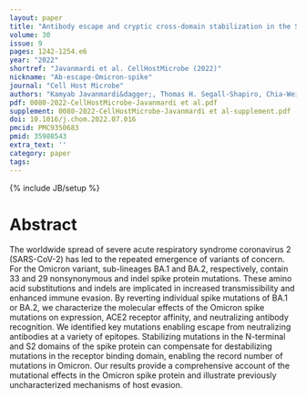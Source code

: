 ```yaml
---
layout: paper
title: "Antibody escape and cryptic cross-domain stabilization in the SARS-CoV-2 Omicron spike protein"
volume: 30
issue: 9
pages: 1242-1254.e6
year: "2022"
shortref: "Javanmardi et al. CellHostMicrobe (2022)"
nickname: "Ab-escape-Omicron-spike"
journal: "Cell Host Microbe"
authors: "Kamyab Javanmardi&dagger;, Thomas H. Segall-Shapiro, Chia-Wei Chou, Daniel R. Boutz, Randall J. Olsen, Xuping Xie, Hongjie Xia, Pei-Yong Shi, Charlie D. Johnson, Ankur Annapareddy, Scott Weaver, James M. Musser, Andrew D. Ellington, Ilya J. Finkelstein&dagger;, Jimmy D. Gollihar&dagger;(&dagger; co-corresponding)"
pdf: 0080-2022-CellHostMicrobe-Javanmardi et al.pdf
supplement: 0080-2022-CellHostMicrobe-Javanmardi et al-supplement.pdf
doi: 10.1016/j.chom.2022.07.016
pmcid: PMC9350683
pmid: 35988543
extra_text: ''
category: paper
tags:
---
```

{% include JB/setup %}

# Abstract
The worldwide spread of severe acute respiratory syndrome coronavirus 2 (SARS-CoV-2) has led to the repeated emergence of variants of concern. For the Omicron variant, sub-lineages BA.1 and BA.2, respectively, contain 33 and 29 nonsynonymous and indel spike protein mutations. These amino acid substitutions and indels are implicated in increased transmissibility and enhanced immune evasion. By reverting individual spike mutations of BA.1 or BA.2, we characterize the molecular effects of the Omicron spike mutations on expression, ACE2 receptor affinity, and neutralizing antibody recognition. We identified key mutations enabling escape from neutralizing antibodies at a variety of epitopes. Stabilizing mutations in the N-terminal and S2 domains of the spike protein can compensate for destabilizing mutations in the receptor binding domain, enabling the record number of mutations in Omicron. Our results provide a comprehensive account of the mutational effects in the Omicron spike protein and illustrate previously uncharacterized mechanisms of host evasion.